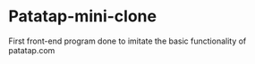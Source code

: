 # Patatap-mini-clone
First front-end program done to imitate the basic functionality of patatap.com
